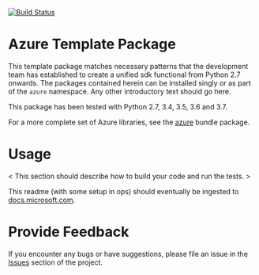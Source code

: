 [![Build Status](https://dev.azure.com/azure-sdk/public/_apis/build/status/azure-sdk-for-python.client?branchName=master)](https://dev.azure.com/azure-sdk/public/_build/latest?definitionId=46?branchName=master)

# Azure Template Package

This template package matches necessary patterns that the development team has established to create a unified sdk functional from Python 2.7 onwards. The packages contained herein can be installed singly or as part of the `azure` namespace. Any other introductory text should go here.

This package has been tested with Python 2.7, 3.4, 3.5, 3.6 and 3.7.

For a more complete set of Azure libraries, see the [azure](https://pypi.python.org/pypi/azure) bundle package.


# Usage

< This section should describe how to build your code and run the tests. >

This readme (with some setup in ops) should eventually be ingested to [docs.microsoft.com](https://docs.microsoft.com/).

# Provide Feedback

If you encounter any bugs or have suggestions, please file an issue in the [Issues](<https://github.com/Azure/azure-sdk-for-python/issues>) section of the project.
